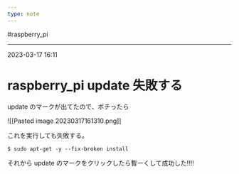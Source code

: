 ```yaml
---
type: note
---
```


#raspberry_pi 

---
2023-03-17  16:11

# raspberry_pi  update 失敗する

update のマークが出てたので、ポチったら

![[Pasted image 20230317161310.png]]

これを実行しても失敗する。

```shell
$ sudo apt-get -y --fix-broken install
```

それから update のマークをクリックしたら暫ーくして成功した!!!!